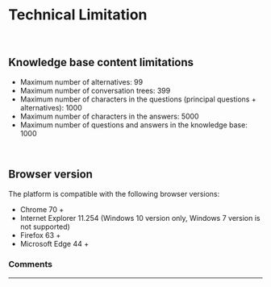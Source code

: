 **Technical Limitation**
=================

<br/>

**Knowledge base content limitations**
-----------------

-   Maximum number of alternatives: 99
-   Maximum number of conversation trees: 399
-   Maximum number of characters in the questions (principal questions +
    alternatives): 1000
-   Maximum number of characters in the answers: 5000
-   Maximum number of questions and answers in the knowledge base: 1000

<br/>

**Browser version**
-------------------

The platform is compatible with the following browser versions:

-   Chrome 70 +
-   Internet Explorer 11.254 (Windows 10 version only, Windows 7 version is not
    supported)
-   Firefox 63 +
-   Microsoft Edge 44 +


### Comments
---
<div id="disqus_thread"></div>

<script>

export default {
  mounted () {

    var disqus_config = function () {
      this.page.url = "https://docs.witivio.com";  // Replace PAGE_URL with your page's canonical URL variable
      this.page.identifier = "witivio_#42"; // Replace PAGE_IDENTIFIER with your page's unique identifier variable
    };

(function() { // DON'T EDIT BELOW THIS LINE
var d = document, s = d.createElement('script');
s.src = 'https://docs-witivio.disqus.com/embed.js';
s.setAttribute('data-timestamp', +new Date());
(d.head || d.body).appendChild(s);
})();
  }
}
</script>